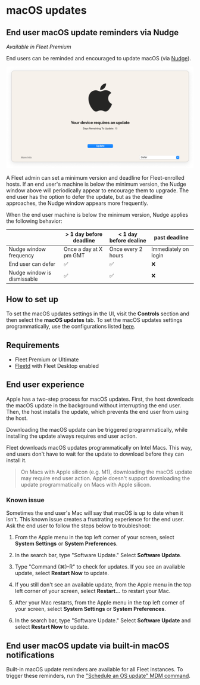 # macOS updates

## End user macOS update reminders via Nudge

_Available in Fleet Premium_

End users can be reminded and encouraged to update macOS (via [Nudge](https://github.com/macadmins/nudge)).

![Nudge window](https://raw.githubusercontent.com/fleetdm/fleet/main/docs/images/nudge-window.png)

A Fleet admin can set a minimum version and deadline for Fleet-enrolled hosts. If an end user's machine is below the minimum version, the Nudge window above will periodically appear to encourage them to upgrade. The end user has the option to defer the update, but as the deadline approaches, the Nudge window appears more frequently. 

When the end user machine is below the minimum version, Nudge applies the following behavior:

|                                      | > 1 day before deadline | < 1 day before dealine | past deadline         |
| ------------------------------------ | ----------------------- | ---------------------- | --------------------- |
| Nudge window frequency               | Once a day at X pm GMT  | Once every 2 hours     | Immediately on login  |
| End user can defer                   | ✅                      | ✅                     | ❌                    |
| Nudge window is dismissable          | ✅                      | ✅                     | ❌                    |


## How to set up

To set the macOS updates settings in the UI, visit the **Controls** section and then select the **macOS updates** tab. To set the macOS updates settings programmatically, use the configurations listed [here](https://fleetdm.com/docs/using-fleet/configuration-files#mdm-macos-updates).

## Requirements
- Fleet Premium or Ultimate
- [Fleetd](https://fleetdm.com/docs/using-fleet/orbit) with Fleet Desktop enabled

## End user experience

Apple has a two-step process for macOS updates. First, the host downloads the macOS update in the background without interrupting the end user. Then, the host installs the update, which prevents the end user from using the host.

Downloading the macOS update can be triggered programmatically, while installing the update always requires end user action.

Fleet downloads macOS updates programmatically on Intel Macs. This way, end users don't have to wait for the update to download before they can install it.

> On Macs with Apple silicon (e.g. M1), downloading the macOS update may require end user action. Apple doesn't support downloading the update programmatically on Macs with Apple silicon.

### Known issue

Sometimes the end user's Mac will say that macOS is up to date when it isn't. This known issue creates a frustrating experience for the end user. Ask the end user to follow the steps below to troubleshoot:

1. From the Apple menu in the top left corner of your screen, select **System Settings** or **System Preferences**.

2. In the search bar, type "Software Update." Select **Software Update**.

3. Type "Command (⌘)-R" to check for updates. If you see an available update, select **Restart Now** to update.

4. If you still don't see an available update, from the Apple menu in the top left corner of your screen, select **Restart...** to restart your Mac.

5. After your Mac restarts, from the Apple menu in the top left corner of your screen, select **System Settings** or **System Preferences**.

6. In the search bar, type "Software Update." Select **Software Update** and select **Restart Now** to update.

## End user macOS update via built-in macOS notifications

Built-in macOS update reminders are available for all Fleet instances. To trigger these reminders, run the ["Schedule an OS update" MDM command](https://developer.apple.com/documentation/devicemanagement/schedule_an_os_update).

<meta name="pageOrderInSection" value="1502">
<meta name="title" value="MDM macOS updates">
